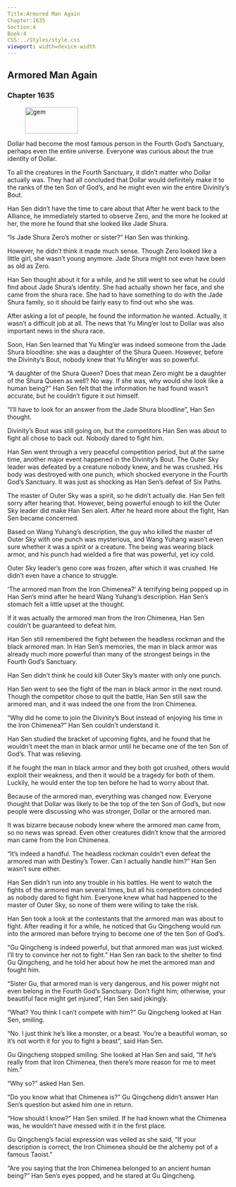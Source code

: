 ```yaml
---
Title:Armored Man Again 
Chapter:1635 
Section:4 
Book:4 
CSS:../Styles/style.css 
viewport: width=device-width
---
```

  
## Armored Man Again
### Chapter 1635
  
<figure>
	<img src="../Images/gem.gif" alt="gem" id="gem" width="120" height="60" />
</figure>
  

  
Dollar had become the most famous person in the Fourth God’s Sanctuary, perhaps even the entire universe. Everyone was curious about the true identity of Dollar.

To all the creatures in the Fourth Sanctuary, it didn’t matter who Dollar actually was. They had all concluded that Dollar would definitely make it to the ranks of the ten Son of God’s, and he might even win the entire Divinity’s Bout.

Han Sen didn’t have the time to care about that After he went back to the Alliance, he immediately started to observe Zero, and the more he looked at her, the more he found that she looked like Jade Shura.

“Is Jade Shura Zero’s mother or sister?” Han Sen was thinking.

However, he didn’t think it made much sense. Though Zero looked like a little girl, she wasn’t young anymore. Jade Shura might not even have been as old as Zero.

Han Sen thought about it for a while, and he still went to see what he could find about Jade Shura’s identity. She had actually shown her face, and she came from the shura race. She had to have something to do with the Jade Shura family, so it should be fairly easy to find out who she was.

After asking a lot of people, he found the information he wanted. Actually, it wasn’t a difficult job at all. The news that Yu Ming’er lost to Dollar was also important news in the shura race.

Soon, Han Sen learned that Yu Ming’er was indeed someone from the Jade Shura bloodline: she was a daughter of the Shura Queen. However, before the Divinity’s Bout, nobody knew that Yu Ming’er was so powerful.

“A daughter of the Shura Queen? Does that mean Zero might be a daughter of the Shura Queen as well? No way. If she was, why would she look like a human being?” Han Sen felt that the information he had found wasn’t accurate, but he couldn’t figure it out himself.

“I’ll have to look for an answer from the Jade Shura bloodline”, Han Sen thought.



Divinity’s Bout was still going on, but the competitors Han Sen was about to fight all chose to back out. Nobody dared to fight him.

Han Sen went through a very peaceful competition period, but at the same time, another major event happened in the Divinity’s Bout. The Outer Sky leader was defeated by a creature nobody knew, and he was crushed. His body was destroyed with one punch, which shocked everyone in the Fourth God’s Sanctuary. It was just as shocking as Han Sen’s defeat of Six Paths.

The master of Outer Sky was a spirit, so he didn’t actually die. Han Sen felt sorry after hearing that. However, being powerful enough to kill the Outer Sky leader did make Han Sen alert. After he heard more about the fight, Han Sen became concerned.

Based on Wang Yuhang’s description, the guy who killed the master of Outer Sky with one punch was mysterious, and Wang Yuhang wasn’t even sure whether it was a spirit or a creature. The being was wearing black armor, and his punch had wielded a fire that was powerful, yet icy cold.

Outer Sky leader’s geno core was frozen, after which it was crushed. He didn’t even have a chance to struggle.

‘The armored man from the Iron Chimenea?’ A terrifying being popped up in Han Sen’s mind after he heard Wang Yuhang’s description. Han Sen’s stomach felt a little upset at the thought.

If it was actually the armored man from the Iron Chimenea, Han Sen couldn’t be guaranteed to defeat him.

Han Sen still remembered the fight between the headless rockman and the black armored man. In Han Sen’s memories, the man in black armor was already much more powerful than many of the strongest beings in the Fourth God’s Sanctuary.

Han Sen didn’t think he could kill Outer Sky’s master with only one punch.

Han Sen went to see the fight of the man in black armor in the next round. Though the competitor chose to quit the battle, Han Sen still saw the armored man, and it was indeed the one from the Iron Chimenea.

“Why did he come to join the Divinity’s Bout instead of enjoying his time in the Iron Chimenea?” Han Sen couldn’t understand it.

Han Sen studied the bracket of upcoming fights, and he found that he wouldn’t meet the man in black armor until he became one of the ten Son of God’s. That was relieving.

If he fought the man in black armor and they both got crushed, others would exploit their weakness, and then it would be a tragedy for both of them. Luckily, he would enter the top ten before he had to worry about that.

Because of the armored man, everything was changed now. Everyone thought that Dollar was likely to be the top of the ten Son of God’s, but now people were discussing who was stronger, Dollar or the armored man.

It was bizarre because nobody knew where the armored man came from, so no news was spread. Even other creatures didn’t know that the armored man came from the Iron Chimenea.

“It’s indeed a handful. The headless rockman couldn’t even defeat the armored man with Destiny’s Tower. Can I actually handle him?” Han Sen wasn’t sure either.

Han Sen didn’t run into any trouble in his battles. He went to watch the fights of the armored man several times, but all his competitors conceded as nobody dared to fight him. Everyone knew what had happened to the master of Outer Sky, so none of them were willing to take the risk.



Han Sen took a look at the contestants that the armored man was about to fight. After reading it for a while, he noticed that Gu Qingcheng would run into the armored man before trying to become one of the ten Son of God’s.

“Gu Qingcheng is indeed powerful, but that armored man was just wicked. I’ll try to convince her not to fight.” Han Sen ran back to the shelter to find Gu Qingcheng, and he told her about how he met the armored man and fought him.

“Sister Gu, that armored man is very dangerous, and his power might not even belong in the Fourth God’s Sanctuary. Don’t fight him; otherwise, your beautiful face might get injured”, Han Sen said jokingly.

“What? You think I can’t compete with him?” Gu Qingcheng looked at Han Sen, smiling.

“No. I just think he’s like a monster, or a beast. You’re a beautiful woman, so it’s not worth it for you to fight a beast”, said Han Sen.

Gu Qingcheng stopped smiling. She looked at Han Sen and said, “If he’s really from that Iron Chimenea, then there’s more reason for me to meet him.”

“Why so?” asked Han Sen.

“Do you know what that Chimenea is?” Gu Qingcheng didn’t answer Han Sen’s question but asked him one in return.

“How should I know?” Han Sen smiled. If he had known what the Chimenea was, he wouldn’t have messed with it in the first place.

Gu Qingcheng’s facial expression was veiled as she said, “If your description is correct, the Iron Chimenea should be the alchemy pot of a famous Taoist.”

“Are you saying that the Iron Chimenea belonged to an ancient human being?” Han Sen’s eyes popped, and he stared at Gu Qingcheng.